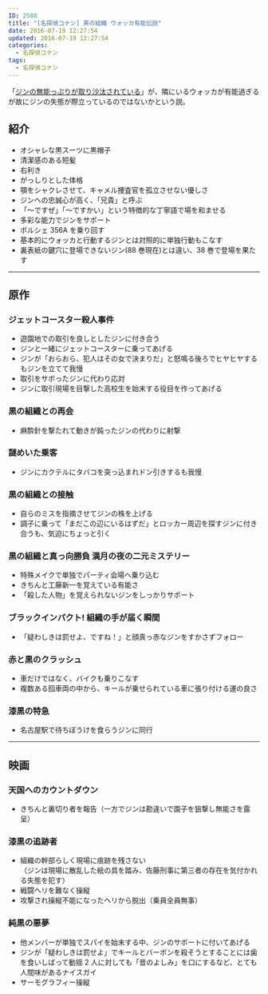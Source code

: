 ```yaml
---
ID: 2508
title: "[名探偵コナン] 黒の組織 ウォッカ有能伝説"
date: 2016-07-19 12:27:54
updated: 2016-07-19 12:27:54
categories:
  - 名探偵コナン
tags:
  - 名探偵コナン
---
```


「[ジンの無能っぷりが取り沙汰されている](https://b.0218.jp/20160229233556.html)」が、隣にいるウォッカが有能過ぎるが故にジンの失態が際立っているのではないかという説。

<!--more-->

## 紹介

- オシャレな黒スーツに黒帽子
- 清潔感のある短髪
- 右利き
- がっしりとした体格
- 顎をシャクレさせて、キャメル捜査官を孤立させない優しさ
- ジンへの忠誠心が高く、「兄貴」と呼ぶ
- 「〜ですぜ」「〜ですかい」という特徴的な丁寧語で場を和ませる
- 多彩な能力でジンをサポート
- ポルシェ 356A を乗り回す
- 基本的にウォッカと行動するジンとは対照的に単独行動もこなす
- 裏表紙の鍵穴に登場できないジン(88 巻現在)とは違い、38 巻で登場を果たす

---

## 原作

### ジェットコースター殺人事件

- 遊園地での取引を良しとしたジンに付き合う
- ジンと一緒にジェットコースターに乗ってあげる
- ジンが「おらおら、犯人はその女で決まりだ」と怒鳴る後ろでヒヤヒヤするもジンを立てて我慢
- 取引をサボったジンに代わり応対
- ジンに取引現場を目撃した高校生を始末する役目を作ってあげる

### 黒の組織との再会

- 麻酔針を撃たれて動きが鈍ったジンの代わりに射撃

### 謎めいた乗客

- ジンにカクテルにタバコを突っ込まれドン引きするも我慢

### 黒の組織との接触

- 自らのミスを指摘させてジンの株を上げる
- 調子に乗って「まだこの辺にいるはずだ」とロッカー周辺を探すジンに付き合うも、気迫にちょっと引く

### 黒の組織と真っ向勝負 満月の夜の二元ミステリー

- 特殊メイクで単独でパーティ会場へ乗り込む
- きちんと工藤新一を覚えている有能さ
- 「殺した人物」を覚えられないジンをしっかりサポート

### ブラックインパクト! 組織の手が届く瞬間

- 「疑わしきは罰せよ、ですね！」と顔真っ赤なジンをすかさずフォロー

### 赤と黒のクラッシュ

- 車だけではなく、バイクも乗りこなす
- 複数ある囮車両の中から、キールが乗せられている車に張り付ける運の良さ

### 漆黒の特急

- 名古屋駅で待ちぼうけを食らうジンに同行

---

## 映画

### 天国へのカウントダウン

- きちんと裏切り者を報告（一方でジンは勘違いで園子を狙撃し無能さを露呈）

### 漆黒の追跡者

- 組織の幹部らしく現場に痕跡を残さない  
  （ジンは現場に散乱した絵の具を踏み、佐藤刑事に第三者の存在を気付かれる失態を犯す）
- 戦闘ヘリを難なく操縦
- 攻撃され操縦不能になったヘリから脱出（乗員全員無事）

### 純黒の悪夢

- 他メンバーが単独でスパイを始末する中、ジンのサポートに付いてあげる
- ジンが「疑わしきは罰せよ」でキールとバーボンを殺そうとすることには歯を食いしばって動揺
  2 人に対しても「昔のよしみ」を口にするなど、とても人間味があるナイスガイ
- サーモグラフィー操縦

